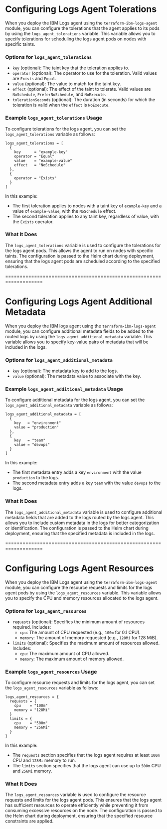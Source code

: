 # Configuring Logs Agent Tolerations

When you deploy the IBM Logs agent using the `terraform-ibm-logs-agent` module, you can configure the tolerations that the agent applies to its pods by using the `logs_agent_tolerations` variable. This variable allows you to specify tolerations for scheduling the logs agent pods on nodes with specific taints.

### Options for `logs_agent_tolerations`
- `key` (optional): The taint key that the toleration applies to.
- `operator` (optional): The operator to use for the toleration. Valid values are `Exists` and `Equal`.
- `value` (optional): The value to match for the taint key.
- `effect` (optional): The effect of the taint to tolerate. Valid values are `NoSchedule`, `PreferNoSchedule`, and `NoExecute`.
- `tolerationSeconds` (optional): The duration (in seconds) for which the toleration is valid when the `effect` is `NoExecute`.

### Example `logs_agent_tolerations` Usage

To configure tolerations for the logs agent, you can set the `logs_agent_tolerations` variable as follows:

```hcl
logs_agent_tolerations = [
  {
    key      = "example-key"
    operator = "Equal"
    value    = "example-value"
    effect   = "NoSchedule"
  },
  {
    operator = "Exists"
  }
]
```

In this example:
- The first toleration applies to nodes with a taint key of `example-key` and a value of `example-value`, with the `NoSchedule` effect.
- The second toleration applies to any taint key, regardless of value, with the `Exists` operator.

### What It Does

The `logs_agent_tolerations` variable is used to configure the tolerations for the logs agent pods. This allows the agent to run on nodes with specific taints. The configuration is passed to the Helm chart during deployment, ensuring that the logs agent pods are scheduled according to the specified tolerations.

===================================================================

# Configuring Logs Agent Additional Metadata

When you deploy the IBM logs agent using the `terraform-ibm-logs-agent` module, you can configure additional metadata fields to be added to the routed logs by using the `logs_agent_additional_metadata` variable. This variable allows you to specify key-value pairs of metadata that will be included in the logs.

### Options for `logs_agent_additional_metadata`
- `key` (optional): The metadata key to add to the logs.
- `value` (optional): The metadata value to associate with the key.

### Example `logs_agent_additional_metadata` Usage

To configure additional metadata for the logs agent, you can set the `logs_agent_additional_metadata` variable as follows:

```hcl
logs_agent_additional_metadata = [
  {
    key   = "environment"
    value = "production"
  },
  {
    key   = "team"
    value = "devops"
  }
]
```

In this example:
- The first metadata entry adds a key `environment` with the value `production` to the logs.
- The second metadata entry adds a key `team` with the value `devops` to the logs.

### What It Does

The `logs_agent_additional_metadata` variable is used to configure additional metadata fields that are added to the logs routed by the logs agent. This allows you to include custom metadata in the logs for better categorization or identification. The configuration is passed to the Helm chart during deployment, ensuring that the specified metadata is included in the logs.

===================================================================

# Configuring Logs Agent Resources

When you deploy the IBM Logs agent using the `terraform-ibm-logs-agent` module, you can configure the resource requests and limits for the logs agent pods by using the `logs_agent_resources` variable. This variable allows you to specify the CPU and memory resources allocated to the logs agent.

### Options for `logs_agent_resources`
- `requests` (optional): Specifies the minimum amount of resources required. Includes:
  - `cpu`: The amount of CPU requested (e.g., `100m` for 0.1 CPU).
  - `memory`: The amount of memory requested (e.g., `128Mi` for 128 MiB).
- `limits` (optional): Specifies the maximum amount of resources allowed. Includes:
  - `cpu`: The maximum amount of CPU allowed.
  - `memory`: The maximum amount of memory allowed.

### Example `logs_agent_resources` Usage

To configure resource requests and limits for the logs agent, you can set the `logs_agent_resources` variable as follows:

```hcl
logs_agent_resources = {
  requests = {
    cpu    = "100m"
    memory = "128Mi"
  }
  limits = {
    cpu    = "500m"
    memory = "256Mi"
  }
}
```

In this example:
- The `requests` section specifies that the logs agent requires at least `100m` CPU and `128Mi` memory to run.
- The `limits` section specifies that the logs agent can use up to `500m` CPU and `256Mi` memory.

### What It Does

The `logs_agent_resources` variable is used to configure the resource requests and limits for the logs agent pods. This ensures that the logs agent has sufficient resources to operate efficiently while preventing it from consuming excessive resources on the node. The configuration is passed to the Helm chart during deployment, ensuring that the specified resource constraints are applied.
